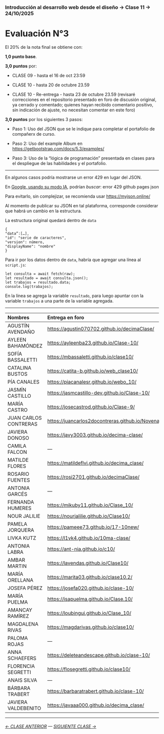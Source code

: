 ### Introducción al desarrollo web desde el diseño → Clase 11 → 24/10/2025

# Evaluación N°3

El 20% de la nota final se obtiene con: 

**1,0 punto base**.

**3,0 puntos** por:

- CLASE 09 - hasta el 16 de oct 23:59

- CLASE 10 - hasta 20 de octubre 23.59 

- CLASE 10 - Re-entrega - hasta 23 de octubre 23.59 (revisaré correcciones en el repositorio presentado en foro de discusión original, ya cerrado y comentado; quienes hayan recibido comentario positivo, sin indicación de ajuste, no necesitan comentar en este foro)

**3,0 puntos** por los siguientes 3 pasos: 

- Paso 1: Uso del JSON que se le indique para completar el portafolio de compañerx de curso.

- Paso 2: Uso del example Album en https://getbootstrap.com/docs/5.3/examples/

- Paso 3: Uso de la “lógica de programación” presentada en clases para el despliegue de las habilidades y el portafolio.


- - - - - - - 

En algunos casos podría mostrarse un error 429 en lugar del JSON.

En [Google, usando su modo IA](https://www.google.com/), podrían *buscar*: error 429 github pages json

Para evitarlo, sin complejizar, se recomienda usar https://myjson.online/

Al momento de publicar su JSON en tal plataforma, corresponde considerar que habrá un cambio en la estructura.

La estructura original quedará dentro de `data` 

```
{
"data”:[…],
"id": "serie de caracteres",
"version": número,
"displayName": "nombre"
}
```

Para ir por los datos dentro de `data`, habría que agregar una línea al `script.js`:

```
let consulta = await fetch(raw);
let resultado = await consulta.json();
let trabajos = resultado.data;
console.log(trabajos);
```

En la línea se agrega la variable `resultado`, para luego apuntar con la variable `trabajos` a una parte de la variable agregada.

- - - - - - - 

|	Nombres		|	Entrega en foro	|
|	:-------------		|	:---------	|
|	AGUSTÍN	AVENDAÑO	|	https://agustin070702.github.io/decimaClase/	|
|	AYLEEN	BAHAMÓNDEZ	|	https://ayleenba23.github.io/Clase-10/	|
|	SOFÍA	BASSALETTI	|	https://mbassaletti.github.io/clase10/	|
|	CATALINA	BUSTOS	|	https://catita-b.github.io/web_clase10/	|
|	PÍA	CANALES	|	https://piacanalesr.github.io/webo_10/	|
|	JASMÍN	CASTILLO	|	https://jasmcastillo-dev.github.io/Clase-10/	|
|	MARÍA	CASTRO	|	https://josecastrod.github.io/Clase-9/	|
|	JUAN CARLOS	CONTRERAS	|	https://juancarlos2docontreras.github.io/NovenaClase/	|
|	JAVIERA	DONOSO	|	https://javy3003.github.io/decima-clase/	|
|	CAMILA	FALCON	|	—	|
|	MATILDE	FLORES	|	https://matildeflvi.github.io/decima_clase/	|
|	ROSARIO	FUENTES	|	https://rosi2701.github.io/decimaClase/	|
|	ANTONIA	GARCÉS	|	—	|
|	FERNANDA	HUMERES	|	https://mikuby11.github.io/Clase_10/	|
|	NOUR	JALILIE	|	https://nourjalilie.github.io/Clase10/	|
|	PAMELA	JORQUERA	|	https://pameee73.github.io/17-10new/	|
|	LIVKA	KUTZ	|	https://l1vk4.github.io/10ma-clase/	|
|	ANTONIA	LABRA	|	https://ant-nia.github.io/c10/	|
|	AMBAR	MARTIN	|	https://lavendas.github.io/Clase10/	|
|	MARÍA	ORELLANA	|	https://marita03.github.io/clase10.2/	|
|	JOSEFA	PÉREZ	|	https://josefa020.github.io/clase-10/	|
|	MARÍA	PUELMA	|	https://isapuelma.github.io/Clase.10/	|
|	AMANCAY	RAMÍREZ	|	https://loubingui.github.io/Clase_10/	|
|	MAGDALENA	RIVAS	|	https://magdarivas.github.io/clase10/	|
|	PALOMA	ROJAS	|	—	|
|	ANNA	SCHAEFERS	|	https://deleteandescape.github.io/clase-10/	|
|	FLORENCIA	SEGRETTI	|	https://flosegretti.github.io/clase10/	|
|	ANAIS	SILVA	|	—	|
|	BÁRBARA	TRABERT	|	https://barbaratrabert.github.io/clase-10/	|
|	JAVIERA	VALDEBENITO	|	https://javaaa000.github.io/decima_clase/	|



- - - - - - - 

###### [← CLASE ANTERIOR](https://github.com/profesorfaco/opr/tree/main/clase-10) — [SIGUIENTE CLASE →](https://github.com/profesorfaco/opr/tree/main/clase-13)

